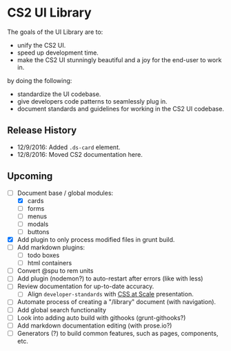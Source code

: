# CS2 UI Library

The goals of the UI Library are to:

- unify the CS2 UI.
- speed up development time.
- make the CS2 UI stunningly beautiful and a joy for the end-user to work in.

by doing the following:

- standardize the UI codebase.
- give developers code patterns to seamlessly plug in.
- document standards and guidelines for working in the CS2 UI codebase.

## Release History

- 12/9/2016: Added `.ds-card` element.
- 12/8/2016: Moved CS2 documentation here.

## Upcoming

- [ ] Document base / global modules:
    - [x] cards
    - [ ] forms
    - [ ] menus
    - [ ] modals
    - [ ] buttons
- [x] Add plugin to only process modified files in grunt build.
- [ ] Add markdown plugins:
    - [ ] todo boxes
    - [ ] html containers
- [ ] Convert @spu to rem units
- [ ] Add plugin (nodemon?) to auto-restart after errors (like with less)
- [ ] Review documentation for up-to-date accuracy.
    - [ ] Align `developer-standards` with [CSS at Scale](https://docs.google.com/a/virtuosobranding.com/presentation/d/1HFf8cDV6W4iIvL3PjPrOKO0On8NwIReO0lNnpfTiJ-I/edit) presentation.
- [ ] Automate process of creating a "/library" document (with navigation).
- [ ] Add global search functionality
- [ ] Look into adding auto build with githooks (grunt-githooks?)
- [ ] Add markdown documentation editing (with prose.io?)
- [ ] Generators (?) to build common features, such as pages, components, etc.